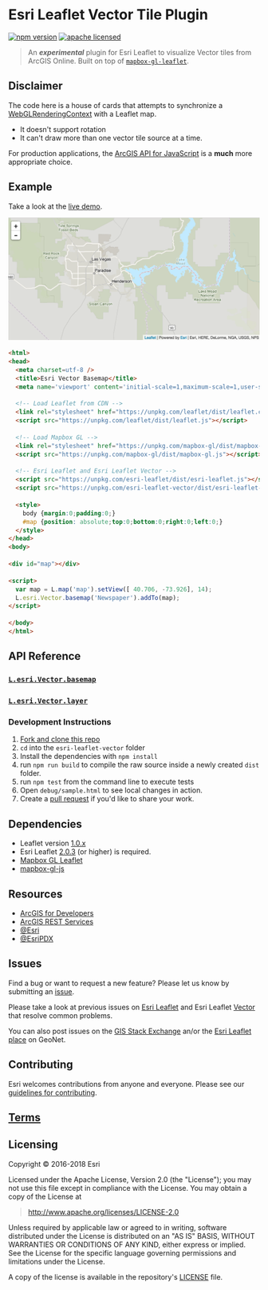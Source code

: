 # Esri Leaflet Vector Tile Plugin

[![npm version][npm-img]][npm-url]
[![apache licensed](https://img.shields.io/badge/license-Apache-green.svg?style=flat-square)](https://raw.githubusercontent.com/Esri/esri-leaflet-vector/master/LICENSE)

[npm-img]: https://img.shields.io/npm/v/esri-leaflet-vector.svg?style=flat-square
[npm-url]: https://www.npmjs.com/package/esri-leaflet-vector

> An ***experimental*** plugin for Esri Leaflet to visualize Vector tiles from ArcGIS Online. Built on top of [`mapbox-gl-leaflet`](https://github.com/mapbox/mapbox-gl-leaflet).

## Disclaimer

The code here is a house of cards that attempts to synchronize a [WebGLRenderingContext](https://developer.mozilla.org/en-US/docs/Web/API/WebGLRenderingContext) with a Leaflet map. 

* It doesn't support rotation 
* It can't draw more than one vector tile source at a time.

For production applications, the [ArcGIS API for JavaScript](https://developers.arcgis.com/javascript/latest/sample-code/layers-vectortilelayer/index.html) is a **much** more appropriate choice.

## Example

Take a look at the [live demo](http://esri.github.com/esri-leaflet/examples/vector-basemap.html).

![Example Image](example.png)

```html
<html>
<head>
  <meta charset=utf-8 />
  <title>Esri Vector Basemap</title>
  <meta name='viewport' content='initial-scale=1,maximum-scale=1,user-scalable=no' />

  <!-- Load Leaflet from CDN -->
  <link rel="stylesheet" href="https://unpkg.com/leaflet/dist/leaflet.css"/>
  <script src="https://unpkg.com/leaflet/dist/leaflet.js"></script>

  <!-- Load Mapbox GL -->
  <link rel="stylesheet" href="https://unpkg.com/mapbox-gl/dist/mapbox-gl.css"/>
  <script src="https://unpkg.com/mapbox-gl/dist/mapbox-gl.js"></script>

  <!-- Esri Leaflet and Esri Leaflet Vector -->
  <script src="https://unpkg.com/esri-leaflet/dist/esri-leaflet.js"></script>
  <script src="https://unpkg.com/esri-leaflet-vector/dist/esri-leaflet-vector.js"></script>

  <style>
    body {margin:0;padding:0;}
    #map {position: absolute;top:0;bottom:0;right:0;left:0;}
  </style>
</head>
<body>

<div id="map"></div>

<script>
  var map = L.map('map').setView([ 40.706, -73.926], 14);
  L.esri.Vector.basemap('Newspaper').addTo(map);
</script>

</body>
</html>
```

## API Reference

### [`L.esri.Vector.basemap`](http://esri.github.io/esri-leaflet/api-reference/layers/vector-basemap.html)

### [`L.esri.Vector.layer`](http://esri.github.io/esri-leaflet/api-reference/layers/vector-layer.html)

### Development Instructions

1. [Fork and clone this repo](https://help.github.com/articles/fork-a-repo)
2. `cd` into the `esri-leaflet-vector` folder
3. Install the dependencies with `npm install`
4. run `npm run build` to compile the raw source inside a newly created `dist` folder.
5. run `npm test` from the command line to execute tests
6. Open `debug/sample.html` to see local changes in action.
6. Create a [pull request](https://help.github.com/articles/creating-a-pull-request) if you'd like to share your work.

## Dependencies

* Leaflet version [1.0.x](https://github.com/Leaflet/Leaflet/releases/tag/v1.0.1)
* Esri Leaflet [2.0.3](https://github.com/Esri/esri-leaflet/releases/tag/v2.0.3) (or higher) is required.
* [Mapbox GL Leaflet](https://github.com/jgravois/mapbox-gl-leaflet.git#indexed-vector-sources)
* [mapbox-gl-js](https://www.mapbox.com/mapbox-gl-js/)

## Resources

* [ArcGIS for Developers](http://developers.arcgis.com)
* [ArcGIS REST Services](http://resources.arcgis.com/en/help/arcgis-rest-api/)
* [@Esri](http://twitter.com/esri)
* [@EsriPDX](http://twitter.com/esripdx)

## Issues

Find a bug or want to request a new feature?  Please let us know by submitting an [issue](https://github.com/Esri/esri-leaflet-vector/issues).

Please take a look at previous issues on [Esri Leaflet](https://github.com/Esri/esri-leaflet-vector/issues?labels=FAQ&milestone=&page=1&state=closed) and Esri Leaflet [Vector](https://github.com/Esri/esri-leaflet-vector/issues) that resolve common problems.

You can also post issues on the [GIS Stack Exchange](http://gis.stackexchange.com/questions/ask?tags=esri-leaflet,leaflet) an/or the [Esri Leaflet place](https://geonet.esri.com/discussion/create.jspa?sr=pmenu&containerID=1841&containerType=700&tags=esri-leaflet,leaflet) on GeoNet.

## Contributing

Esri welcomes contributions from anyone and everyone. Please see our [guidelines for contributing](https://github.com/Esri/esri-leaflet/blob/master/CONTRIBUTING.md).

## [Terms](https://github.com/Esri/esri-leaflet#terms)

## Licensing

Copyright &copy; 2016-2018 Esri

Licensed under the Apache License, Version 2.0 (the "License");
you may not use this file except in compliance with the License.
You may obtain a copy of the License at

> http://www.apache.org/licenses/LICENSE-2.0

Unless required by applicable law or agreed to in writing, software
distributed under the License is distributed on an "AS IS" BASIS,
WITHOUT WARRANTIES OR CONDITIONS OF ANY KIND, either express or implied.
See the License for the specific language governing permissions and
limitations under the License.

A copy of the license is available in the repository's [LICENSE](./LICENSE) file.
